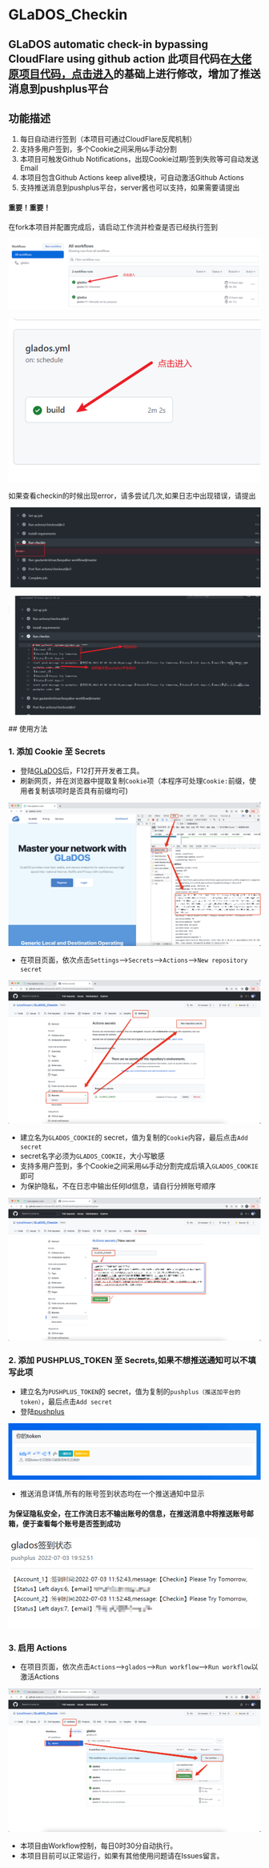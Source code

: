# GLaDOS_Checkin

## GLaDOS automatic check-in bypassing CloudFlare using github action 此项目代码在[大佬原项目代码，点击进入](https://github.com/tyIceStream/GLaDOS_Checkin.git)的基础上进行修改，增加了推送消息到pushplus平台

## 功能描述

1. 每日自动进行签到（本项目可通过CloudFlare反爬机制）
2. 支持多用户签到，多个Cookie之间采用`&&`手动分割
3. 本项目可触发Github Notifications，出现Cookie过期/签到失败等可自动发送Email
4. 本项目包含Github Actions keep alive模块，可自动激活Github Actions
5. 支持推送消息到pushplus平台，server酱也可以支持，如果需要请提出

#### 重要！重要！

在fork本项目并配置完成后，请启动工作流并检查是否已经执行签到
<p align="center">
  <img src="imgs/check_workflow_log_1.png" />
</p>

<p align="center">
  <img src="imgs/check_workflow_log_2.png" />
</p>
如果查看checkin的时候出现error，请多尝试几次,如果日志中出现错误，请提出
<p align="center">
  <img src="imgs/check_workflow_log_error.png" />
</p>
<p align="center">
  <img src="imgs/check_workflow_log_3.png" />
</p>
## 使用方法

### 1. 添加 Cookie 至 Secrets

- 登陆[GLaDOS](https://glados.rocks/)后，F12打开开发者工具。
- 刷新网页，并在浏览器中提取复制`Cookie`项（本程序可处理`Cookie:`前缀，使用者复制该项时是否具有前缀均可)

<p align="center">
  <img src="imgs/Step1.png" />
</p>

- 在项目页面，依次点击`Settings`-->`Secrets`-->`Actions`-->`New repository secret`

<p align="center">
  <img src="imgs/Step2.png" />
</p>

- 建立名为`GLADOS_COOKIE`的 secret，值为复制的`Cookie`内容，最后点击`Add secret`
- secret名字必须为`GLADOS_COOKIE`，大小写敏感
- 支持多用户签到，多个Cookie之间采用`&&`手动分割完成后填入`GLADOS_COOKIE`即可
- 为保护隐私，不在日志中输出任何Id信息，请自行分辨账号顺序

<p align="center">
  <img src="imgs/Step3.png" />
</p>

### 2. 添加 PUSHPLUS_TOKEN 至 Secrets,如果不想推送通知可以不填写此项

- 建立名为`PUSHPLUS_TOKEN`的 secret，值为复制的`pushplus（推送加平台的token）`，最后点击`Add secret`
- 登陆[pushplus](http://www.pushplus.plus/)

<p align="center">
  <img src="imgs/pushplus_token.png" />
</p>

- 推送消息详情,所有的账号签到状态均在一个推送通知中显示

#### 为保证隐私安全，在工作流日志不输出账号的信息，在推送消息中将推送账号邮箱，便于查看每个账号是否签到成功

<p align="center">
  <img src="imgs/pushplus_message_info.png" />
</p>

### 3. 启用 Actions

- 在项目页面，依次点击`Actions`-->`glados`-->`Run workflow`-->`Run workflow`以激活Actions

<p align="center">
  <img src="imgs/Step4.png" />
</p>

- 本项目由Workflow控制，每日0时30分自动执行。
- 本项目目前可以正常运行，如果有其他使用问题请在Issues留言。
